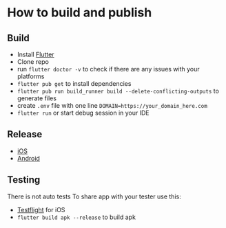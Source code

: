 # How to build and publish

## Build
- Install [Flutter](https://docs.flutter.dev/get-started/install)
- Clone repo
- run `flutter doctor -v` to check if there are any issues with your platforms
- `flutter pub get` to install dependencies
- `flutter pub run build_runner build --delete-conflicting-outputs` to generate files
- create `.env` file with one line `DOMAIN=https://your_domain_here.com`
- `flutter run` or start debug session in your IDE


## Release
 - [iOS](https://docs.flutter.dev/deployment/ios)
 - [Android](https://docs.flutter.dev/deployment/android)

## Testing

There is not auto tests
To share app with your tester use this:
- [Testflight](https://docs.flutter.dev/deployment/ios#release-your-app-on-testflight) for iOS
- `flutter build apk --release` to build apk


